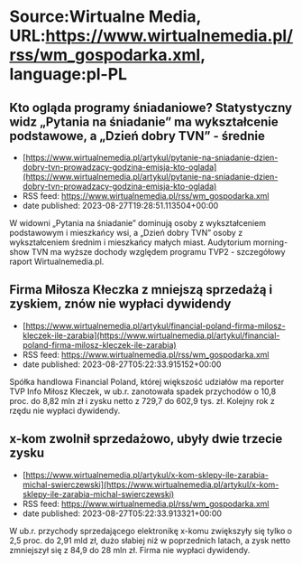 # Source:Wirtualne Media, URL:https://www.wirtualnemedia.pl/rss/wm_gospodarka.xml, language:pl-PL

## Kto ogląda programy śniadaniowe? Statystyczny widz „Pytania na śniadanie” ma wykształcenie podstawowe, a „Dzień dobry TVN” - średnie
 - [https://www.wirtualnemedia.pl/artykul/pytanie-na-sniadanie-dzien-dobry-tvn-prowadzacy-godzina-emisja-kto-oglada](https://www.wirtualnemedia.pl/artykul/pytanie-na-sniadanie-dzien-dobry-tvn-prowadzacy-godzina-emisja-kto-oglada)
 - RSS feed: https://www.wirtualnemedia.pl/rss/wm_gospodarka.xml
 - date published: 2023-08-27T19:28:51.113504+00:00

W widowni „Pytania na śniadanie” dominują osoby z wykształceniem podstawowym i mieszkańcy wsi, a „Dzień dobry TVN” osoby z wykształceniem średnim i mieszkańcy małych miast. Audytorium morning-show TVN ma wyższe dochody względem programu TVP2 - szczegółowy raport Wirtualnemedia.pl.

## Firma Miłosza Kłeczka z mniejszą sprzedażą i zyskiem, znów nie wypłaci dywidendy
 - [https://www.wirtualnemedia.pl/artykul/financial-poland-firma-milosz-kleczek-ile-zarabia](https://www.wirtualnemedia.pl/artykul/financial-poland-firma-milosz-kleczek-ile-zarabia)
 - RSS feed: https://www.wirtualnemedia.pl/rss/wm_gospodarka.xml
 - date published: 2023-08-27T05:22:33.915152+00:00

Spółka handlowa Financial Poland, której większość udziałów ma reporter TVP Info Miłosz Kłeczek, w ub.r. zanotowała spadek przychodów o 10,8 proc. do 8,82 mln zł i zysku netto z 729,7 do 602,9 tys. zł. Kolejny rok z rzędu nie wypłaci dywidendy.

## x-kom zwolnił sprzedażowo, ubyły dwie trzecie zysku
 - [https://www.wirtualnemedia.pl/artykul/x-kom-sklepy-ile-zarabia-michal-swierczewski](https://www.wirtualnemedia.pl/artykul/x-kom-sklepy-ile-zarabia-michal-swierczewski)
 - RSS feed: https://www.wirtualnemedia.pl/rss/wm_gospodarka.xml
 - date published: 2023-08-27T05:22:33.913321+00:00

W ub.r. przychody sprzedającego elektronikę x-komu zwiększyły się tylko o 2,5 proc. do 2,91 mld zł, dużo słabiej niż w poprzednich latach, a zysk netto zmniejszył się z 84,9 do 28 mln zł. Firma nie wypłaci dywidendy.

